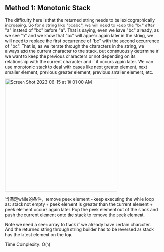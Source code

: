 ## Method 1: Monotonic Stack

The difficulty here is that the returned string needs to be lexicographically increasing. So for a string like "bcabc", we will need to keep the "bc" after "a" instead of "bc" before "a". That is saying, even we have "bc" already, as we see "a" and we know that "bc" will appear again later in the string, we will need to replace the first occurrence of "bc" with the second occurrence of "bc". That is, as we iterate through the characters in the string, we always add the current character to the stack, but continuously determine if we want to keep the previous characters or not depending on its relationship with the current character and if it occurs again later. We can use monotonic stack to deal with cases like next greater element, next smaller element, previous greater element, previous smaller element, etc.

<img width="367" alt="Screen Shot 2023-06-15 at 10 01 00 AM" src="https://github.com/MaiJi97/Leetcode/assets/106039830/caef5e9c-b31f-4185-8234-ac270524be4f.png">

当满足while的条件，remove peek element - keep executing the while loop as: stack not empty + peek element is greater than the current element + peek element occurs again later. Pop the peek element out of the stack and push the current element onto the stack to remove
the peek element.

Note we need a seen array to track if we already have certain character. And the returned string through string builder has to be reversed as stack has the latest element on the top.

Time Complexity: O(n)
